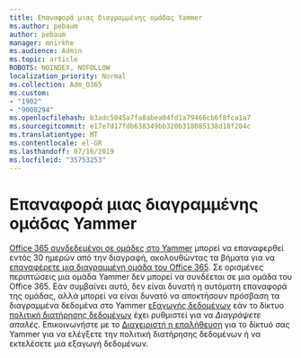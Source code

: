 ```yaml
---
title: Επαναφορά μιας διαγραμμένης ομάδας Yammer
ms.author: pebaum
author: pebaum
manager: mnirkhe
ms.audience: Admin
ms.topic: article
ROBOTS: NOINDEX, NOFOLLOW
localization_priority: Normal
ms.collection: Adm_O365
ms.custom:
- "1902"
- "9000294"
ms.openlocfilehash: b3adc5045a7fa8abea04fd1a79466cb6f8fca1a7
ms.sourcegitcommit: e17e7d17fdb638349bb320b318085138d18f284c
ms.translationtype: MT
ms.contentlocale: el-GR
ms.lasthandoff: 07/16/2019
ms.locfileid: "35753253"
---
```

# <a name="restore-a-deleted-yammer-group"></a>Επαναφορά μιας διαγραμμένης ομάδας Yammer

[Office 365 συνδεδεμένοι σε ομάδες στο Yammer](https://docs.microsoft.com/yammer/manage-yammer-groups/yammer-and-office-365-groups) μπορεί να επαναφερθεί εντός 30 ημερών από την διαγραφή, ακολουθώντας τα βήματα για να [επαναφέρετε μια διαγραμμένη ομάδα του Office 365](https://support.office.com/article/restore-a-deleted-office-365-group-b7c66b59-657a-4e1a-8aa0-8163b1f4eb54).
Σε ορισμένες περιπτώσεις μια ομάδα Yammer δεν μπορεί να συνδέεται σε μια ομάδα του Office 365. Εάν συμβαίνει αυτό, δεν είναι δυνατή η αυτόματη επαναφορά της ομάδας, αλλά μπορεί να είναι δυνατό να αποκτήσουν πρόσβαση τα διαγραμμένα δεδομένα στο Yammer [εξαγωγής δεδομένων](https://docs.microsoft.com/yammer/manage-security-and-compliance/export-yammer-enterprise-data) εάν το δίκτυο [πολιτική διατήρησης δεδομένων](https://docs.microsoft.com/yammer/manage-security-and-compliance/manage-data-compliance) έχει ρυθμιστεί για να *Διαγράψετε απαλές*. Επικοινωνήστε με το [Διαχειριστή η επαλήθευση](https://docs.microsoft.com/yammer/manage-yammer-users/manage-yammer-admins) για το δίκτυό σας Yammer για να ελέγξετε την πολιτική διατήρησης δεδομένων ή να εκτελέσετε μια εξαγωγή δεδομένων.
